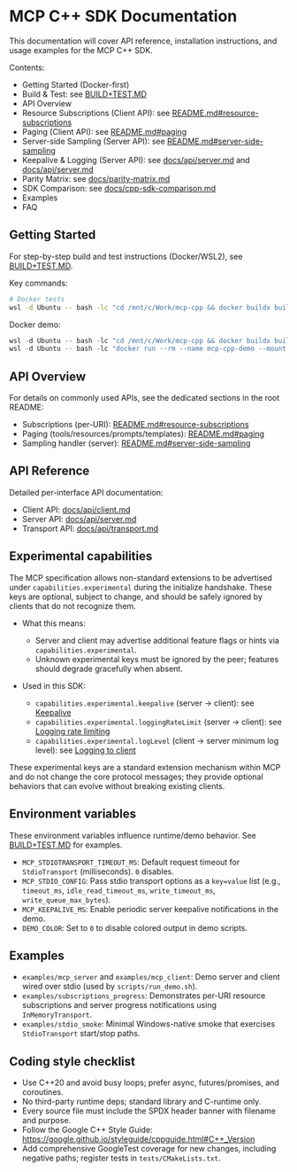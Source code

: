 <!--
==========================================================================================================
SPDX-License-Identifier: MIT
Copyright (c) 2025 Vinny Parla
File: docs/index.md
Purpose: Documentation index for the MCP C++ SDK
==========================================================================================================
-->
# MCP C++ SDK Documentation
 
This documentation will cover API reference, installation instructions, and usage examples for the MCP C++ SDK.
 
Contents:
- Getting Started (Docker-first)
- Build & Test: see [BUILD+TEST.MD](../BUILD+TEST.MD)
- API Overview
- Resource Subscriptions (Client API): see [README.md#resource-subscriptions](../README.md#resource-subscriptions)
 - Paging (Client API): see [README.md#paging](../README.md#paging)
 - Server-side Sampling (Server API): see [README.md#server-side-sampling](../README.md#server-side-sampling)
- Keepalive & Logging (Server API): see [docs/api/server.md](./api/server.md#keepalive--heartbeat) and [docs/api/server.md](./api/server.md#logging-to-client)
- Parity Matrix: see [docs/parity-matrix.md](./parity-matrix.md)
- SDK Comparison: see [docs/cpp-sdk-comparison.md](./cpp-sdk-comparison.md)
- Examples
- FAQ
 
## Getting Started
 
For step-by-step build and test instructions (Docker/WSL2), see [BUILD+TEST.MD](../BUILD+TEST.MD).
 
Key commands:
 
```bash
# Docker tests
wsl -d Ubuntu -- bash -lc "cd /mnt/c/Work/mcp-cpp && docker buildx build -f Dockerfile.demo --target test --progress=plain --pull --load -t mcp-cpp-test ."
```
 
Docker demo:
 
```powershell
wsl -d Ubuntu -- bash -lc "cd /mnt/c/Work/mcp-cpp && docker buildx build -f Dockerfile.demo --target demo --progress=plain --pull --load -t mcp-cpp-demo ."
wsl -d Ubuntu -- bash -lc "docker run --rm --name mcp-cpp-demo --mount type=bind,src=/mnt/c/Work/mcp-cpp,dst=/work mcp-cpp-demo"
``` 

## API Overview

For details on commonly used APIs, see the dedicated sections in the root README:
- Subscriptions (per-URI): [README.md#resource-subscriptions](../README.md#resource-subscriptions)
- Paging (tools/resources/prompts/templates): [README.md#paging](../README.md#paging)
- Sampling handler (server): [README.md#server-side-sampling](../README.md#server-side-sampling)

## API Reference

Detailed per-interface API documentation:
- Client API: [docs/api/client.md](./api/client.md)
- Server API: [docs/api/server.md](./api/server.md)
- Transport API: [docs/api/transport.md](./api/transport.md)

## Experimental capabilities

The MCP specification allows non-standard extensions to be advertised under `capabilities.experimental` during the initialize handshake. These keys are optional, subject to change, and should be safely ignored by clients that do not recognize them.

- What this means:
  - Server and client may advertise additional feature flags or hints via `capabilities.experimental`.
  - Unknown experimental keys must be ignored by the peer; features should degrade gracefully when absent.

- Used in this SDK:
  - `capabilities.experimental.keepalive` (server → client): see [Keepalive](./api/server.md#keepalive--heartbeat)
  - `capabilities.experimental.loggingRateLimit` (server → client): see [Logging rate limiting](./api/server.md#logging-rate-limiting-experimental)
  - `capabilities.experimental.logLevel` (client → server minimum log level): see [Logging to client](./api/server.md#logging-to-client)

These experimental keys are a standard extension mechanism within MCP and do not change the core protocol messages; they provide optional behaviors that can evolve without breaking existing clients.

## Environment variables

These environment variables influence runtime/demo behavior. See [BUILD+TEST.MD](../BUILD+TEST.MD#demo-and-transport-options-env--factory-config) for examples.

- `MCP_STDIOTRANSPORT_TIMEOUT_MS`: Default request timeout for `StdioTransport` (milliseconds). `0` disables.
- `MCP_STDIO_CONFIG`: Pass stdio transport options as a `key=value` list (e.g., `timeout_ms`, `idle_read_timeout_ms`, `write_timeout_ms`, `write_queue_max_bytes`).
- `MCP_KEEPALIVE_MS`: Enable periodic server keepalive notifications in the demo.
- `DEMO_COLOR`: Set to `0` to disable colored output in demo scripts.

## Examples

- `examples/mcp_server` and `examples/mcp_client`: Demo server and client wired over stdio (used by `scripts/run_demo.sh`).
- `examples/subscriptions_progress`: Demonstrates per-URI resource subscriptions and server progress notifications using `InMemoryTransport`.
- `examples/stdio_smoke`: Minimal Windows-native smoke that exercises `StdioTransport` start/stop paths.

## Coding style checklist


- Use C++20 and avoid busy loops; prefer async, futures/promises, and coroutines.
- No third-party runtime deps; standard library and C-runtime only.
- Every source file must include the SPDX header banner with filename and purpose.
- Follow the Google C++ Style Guide: 
https://google.github.io/styleguide/cppguide.html#C++_Version
- Add comprehensive GoogleTest coverage for new changes, including negative paths; register tests in `tests/CMakeLists.txt`.
